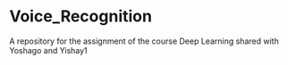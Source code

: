 # Voice_Recognition
A repository for the assignment of the course Deep Learning shared with Yoshago and Yishay1
